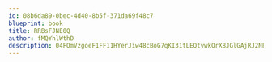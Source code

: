 ```yaml
---
id: 08b6da89-0bec-4d40-8b5f-371da69f48c7
blueprint: book
title: RRBsFJNE0Q
author: fMQYhlWthD
description: 04FQmVzgoeF1FF11HYerJiw48cBoG7qKI31tLEQtvwkQrX8JGlGAjRJ2NF8c6ZSKCVEQnoxzs0EHGm8pZ0VOOYHbmtz2F8MrLyFm
---
```

